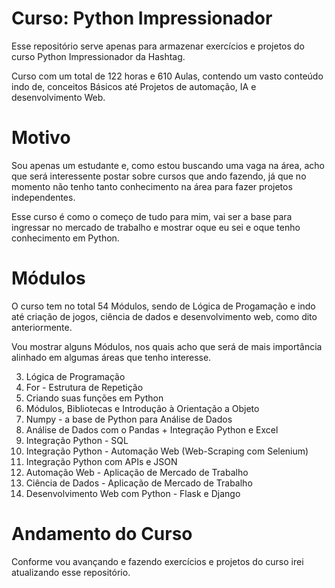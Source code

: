 # Curso: Python Impressionador
Esse repositório serve apenas para armazenar exercícios e projetos do curso Python Impressionador da Hashtag. 

Curso com um total de 122 horas e 610 Aulas, contendo um vasto conteúdo indo de, conceitos Básicos até Projetos de automação, IA e desenvolvimento Web.
# Motivo
Sou apenas um estudante e, como estou buscando uma vaga na área, acho que será interessente postar sobre cursos que ando fazendo, já que no momento não tenho tanto conhecimento na área para fazer projetos independentes.

Esse curso é como o começo de tudo para mim, vai ser a base para ingressar no mercado de trabalho e mostrar oque eu sei e oque tenho conhecimento em Python. 
# Módulos
O curso tem no total 54 Módulos, sendo de Lógica de Progamação e indo até criação de jogos, ciência de dados e desenvolvimento web, como dito anteriormente.

Vou mostrar alguns Módulos, nos quais acho que será de mais importância alinhado em algumas áreas que tenho interesse.

3. Lógica de Programação
9. For - Estrutura de Repetição
14. Criando suas funções em Python
17. Módulos, Bibliotecas e Introdução à Orientação a Objeto
21. Numpy - a base de Python para Análise de Dados
22. Análise de Dados com o Pandas + Integração Python e Excel
28. Integração Python - SQL
29. Integração Python - Automação Web (Web-Scraping com Selenium)
33. Integração Python com APIs e JSON
40. Automação Web - Aplicação de Mercado de Trabalho
41. Ciência de Dados - Aplicação de Mercado de Trabalho
43. Desenvolvimento Web com Python - Flask e Django
# Andamento do Curso
Conforme vou avançando e fazendo exercícios e projetos do curso irei atualizando esse repositório.
